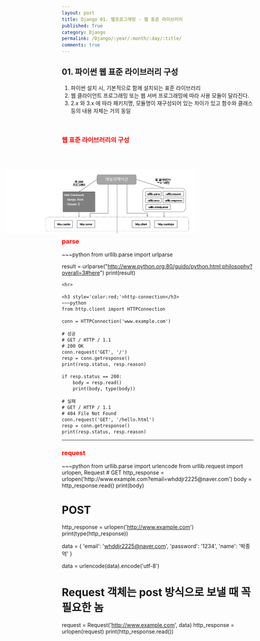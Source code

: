 ```yaml
---
layout: post
title: Django 01. 웹프로그래밍 - 웹 표준 라이브러리
published: True
category: Django
permalink: /Django/:year/:month/:day/:title/
comments: true
---
```

<h2>01. 파이썬 웹 표준 라이브러리 구성</h2>

<ol>
  <li>파이썬 설치 시, 기본적으로 함께 설치되는 표준 라이브러리</li>
  <li>웹 클라이언트 프로그래밍 또는 웹 서버 프로그래밍에 따라 사용 모듈이 달라진다.</li>
  <li>2.x 와 3.x 에 따라 패키지명, 모듈명이 재구성되어 있는 차이가 있고 함수와 클래스등의 내용 자체는 거의 동일 </li>
</ol>
<br>
<h3 style='color:red;'>웹 표준 라이브러리의 구성</h3>
<img src='/public/python-image/python_web01.png' style='position:relative; right:150px; top:50px;'>
<br>
<br>
<br>
<h3 style='color:red;'>parse</h3>
~~~python
from urllib.parse import urlparse

result = urlparse("http://www.python.org:80/guido/python.html;philosophy?overall=3#here")
print(result)
~~~
<hr>

<h3 style='color:red;'>http-connection</h3>
~~~python
from http.client import HTTPConnection

conn = HTTPConnection('www.example.com')

# 성공
# GET / HTTP / 1.1
# 200 OK
conn.request('GET', '/')
resp = conn.getresponse()
print(resp.status, resp.reason)

if resp.status == 200:
    body = resp.read()
    print(body, type(body))

# 실패
# GET / HTTP / 1.1
# 404 File Not Found
conn.request('GET', '/hello.html')
resp = conn.getresponse()
print(resp.status, resp.reason)
~~~

<hr>


<h3 style='color:red;'>request</h3>
~~~python
from urllib.parse import urlencode
from urllib.request import urlopen, Request
# GET
http_response = urlopen('http://www.example.com?email=whddjr2225@naver.com')
body = http_response.read()
print(body)


# POST
http_response = urlopen('http://www.example.com')
print(type(http_response))

data = {
    'email': 'whddjr2225@naver.com',
    'password': '1234',
    'name': '박종억'
}

data = urlencode(data).encode('utf-8')

# Request 객체는 post 방식으로 보낼 때 꼭 필요한 놈
request = Request('http://www.example.com', data)
http_response = urlopen(request)
print(http_response.read())
~~~
